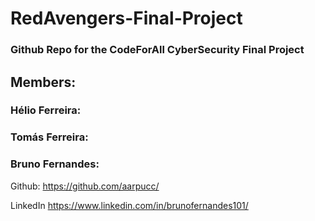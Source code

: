 # RedAvengers-Final-Project

### Github Repo for the CodeForAll CyberSecurity Final Project

## Members:
### Hélio Ferreira:

### Tomás Ferreira:

### Bruno Fernandes:

Github: https://github.com/aarpucc/

LinkedIn https://www.linkedin.com/in/brunofernandes101/

